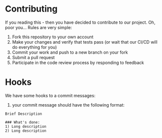 # Contributing

If you reading this - then you have decided to contribute to our project. Oh, poor you...
Rules are very simple:
1. Fork this repository to your own account
2. Make your changes and verify that tests pass (or wait that our CI/CD will do everything for you)
3. Commit your work and push to a new branch on your fork
4. Submit a pull request
5. Participate in the code review process by responding to feedback

# Hooks 

We have some hooks to a commit messages:
1) your commit message should have the following format:
```
Brief Description

### What's done:
1) Long description
2) Long description  
```